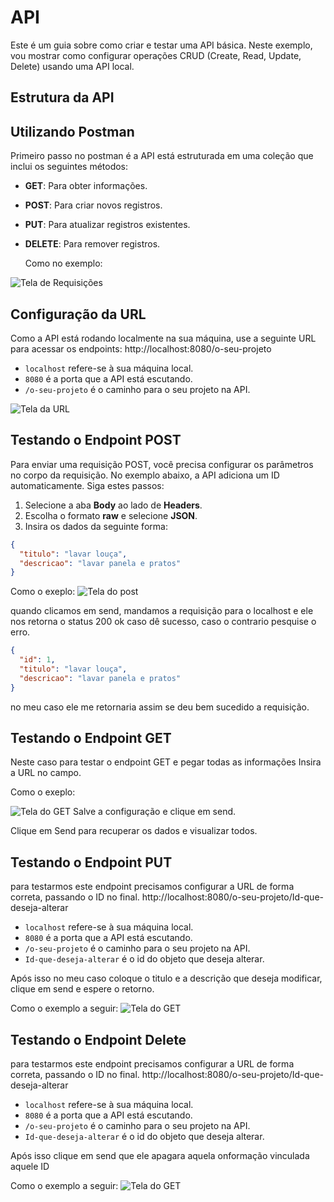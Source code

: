 # API

Este é um guia sobre como criar e testar uma API básica. Neste exemplo, vou mostrar como configurar operações CRUD (Create, Read, Update, Delete) usando uma API local.

## Estrutura da API

## Utilizando Postman

Primeiro passo no postman é a API está estruturada em uma coleção que inclui os seguintes métodos:

- **GET**: Para obter informações.
- **POST**: Para criar novos registros.
- **PUT**: Para atualizar registros existentes.
- **DELETE**: Para remover registros.

  Como no exemplo:

![Tela de Requisições](https://github.com/gu1334/primeiro-api/blob/main/fotos/Captura%20de%20tela%202024-08-15%20112231.png)

## Configuração da URL

Como a API está rodando localmente na sua máquina, use a seguinte URL para acessar os endpoints:
http://localhost:8080/o-seu-projeto


- `localhost` refere-se à sua máquina local.
- `8080` é a porta que a API está escutando.
- `/o-seu-projeto` é o caminho para o seu projeto na API.

![Tela da URL](https://github.com/gu1334/primeiro-api/blob/main/fotos/Captura%20de%20tela%202024-08-15%20112538.png)

## Testando o Endpoint POST

Para enviar uma requisição POST, você precisa configurar os parâmetros no corpo da requisição. No exemplo abaixo, a API adiciona um ID automaticamente. Siga estes passos:

1. Selecione a aba **Body** ao lado de **Headers**.
2. Escolha o formato **raw** e selecione **JSON**.
3. Insira os dados da seguinte forma:

```json
{
  "titulo": "lavar louça",
  "descricao": "lavar panela e pratos"
}
```
Como o exeplo:
![Tela do post](https://github.com/gu1334/primeiro-api/blob/main/fotos/Captura%20de%20tela%202024-08-15%20113204.png)

quando clicamos em send, mandamos a requisição para o localhost e ele nos retorna o status 200 ok caso dê sucesso, caso o contrario pesquise o erro.
```json
{
  "id": 1,
  "titulo": "lavar louça",
  "descricao": "lavar panela e pratos"
}
```
no meu caso ele me retornaria assim se deu bem sucedido a requisição.



## Testando o Endpoint GET

Neste caso para testar o endpoint GET e pegar todas as informações Insira a URL no campo.


Como o exeplo:

![Tela do GET](https://github.com/gu1334/primeiro-api/blob/main/fotos/Captura%20de%20tela%202024-08-15%20112945.png)
Salve a configuração e clique em send.

Clique em Send para recuperar os dados e visualizar todos.


## Testando o Endpoint PUT

para testarmos este endpoint precisamos configurar a URL de forma correta, passando o ID no final.
http://localhost:8080/o-seu-projeto/Id-que-deseja-alterar 


- `localhost` refere-se à sua máquina local.
- `8080` é a porta que a API está escutando.
- `/o-seu-projeto` é o caminho para o seu projeto na API.
- `Id-que-deseja-alterar` é o id do objeto que deseja alterar.

Após isso no meu caso coloque o titulo e a descrição que deseja modificar, clique em send e espere o retorno.


Como o exemplo a seguir:
![Tela do GET](https://github.com/gu1334/primeiro-api/blob/main/fotos/Captura%20de%20tela%202024-08-15%20184307.png)


## Testando o Endpoint Delete



para testarmos este endpoint precisamos configurar a URL de forma correta, passando o ID no final.
http://localhost:8080/o-seu-projeto/Id-que-deseja-alterar 


- `localhost` refere-se à sua máquina local.
- `8080` é a porta que a API está escutando.
- `/o-seu-projeto` é o caminho para o seu projeto na API.
- `Id-que-deseja-alterar` é o id do objeto que deseja alterar.

Após isso clique em send que ele apagara aquela onformação vinculada aquele ID


Como o exemplo a seguir:
![Tela do GET](https://github.com/gu1334/primeiro-api/blob/main/fotos/Captura%20de%20tela%202024-08-15%20184643.png)

